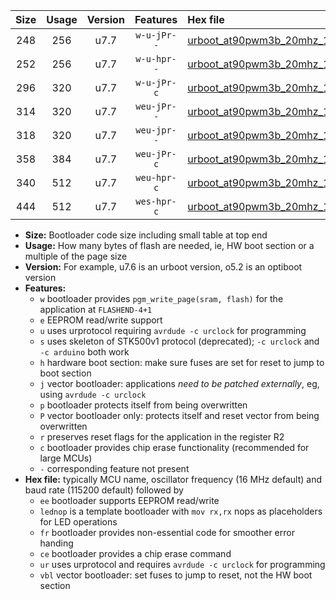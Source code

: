 |Size|Usage|Version|Features|Hex file|
|:-:|:-:|:-:|:-:|:--|
|248|256|u7.7|`w-u-jPr--`|[urboot_at90pwm3b_20mhz_19200bps_lednop_ur_vbl.hex](https://raw.githubusercontent.com/stefanrueger/urboot.hex/main/mcus/at90pwm3b/fcpu_20mhz/19200_bps/urboot_at90pwm3b_20mhz_19200bps_lednop_ur_vbl.hex)|
|252|256|u7.7|`w-u-hpr--`|[urboot_at90pwm3b_20mhz_19200bps_lednop_fr_ur.hex](https://raw.githubusercontent.com/stefanrueger/urboot.hex/main/mcus/at90pwm3b/fcpu_20mhz/19200_bps/urboot_at90pwm3b_20mhz_19200bps_lednop_fr_ur.hex)|
|296|320|u7.7|`w-u-jPr-c`|[urboot_at90pwm3b_20mhz_19200bps_lednop_fr_ce_ur_vbl.hex](https://raw.githubusercontent.com/stefanrueger/urboot.hex/main/mcus/at90pwm3b/fcpu_20mhz/19200_bps/urboot_at90pwm3b_20mhz_19200bps_lednop_fr_ce_ur_vbl.hex)|
|314|320|u7.7|`weu-jPr--`|[urboot_at90pwm3b_20mhz_19200bps_ee_lednop_ur_vbl.hex](https://raw.githubusercontent.com/stefanrueger/urboot.hex/main/mcus/at90pwm3b/fcpu_20mhz/19200_bps/urboot_at90pwm3b_20mhz_19200bps_ee_lednop_ur_vbl.hex)|
|318|320|u7.7|`weu-jpr--`|[urboot_at90pwm3b_20mhz_19200bps_ee_lednop_fr_ur_vbl.hex](https://raw.githubusercontent.com/stefanrueger/urboot.hex/main/mcus/at90pwm3b/fcpu_20mhz/19200_bps/urboot_at90pwm3b_20mhz_19200bps_ee_lednop_fr_ur_vbl.hex)|
|358|384|u7.7|`weu-jPr-c`|[urboot_at90pwm3b_20mhz_19200bps_ee_lednop_fr_ce_ur_vbl.hex](https://raw.githubusercontent.com/stefanrueger/urboot.hex/main/mcus/at90pwm3b/fcpu_20mhz/19200_bps/urboot_at90pwm3b_20mhz_19200bps_ee_lednop_fr_ce_ur_vbl.hex)|
|340|512|u7.7|`weu-hpr-c`|[urboot_at90pwm3b_20mhz_19200bps_ee_lednop_fr_ce_ur.hex](https://raw.githubusercontent.com/stefanrueger/urboot.hex/main/mcus/at90pwm3b/fcpu_20mhz/19200_bps/urboot_at90pwm3b_20mhz_19200bps_ee_lednop_fr_ce_ur.hex)|
|444|512|u7.7|`wes-hpr-c`|[urboot_at90pwm3b_20mhz_19200bps_ee_lednop_fr_ce.hex](https://raw.githubusercontent.com/stefanrueger/urboot.hex/main/mcus/at90pwm3b/fcpu_20mhz/19200_bps/urboot_at90pwm3b_20mhz_19200bps_ee_lednop_fr_ce.hex)|

- **Size:** Bootloader code size including small table at top end
- **Usage:** How many bytes of flash are needed, ie, HW boot section or a multiple of the page size
- **Version:** For example, u7.6 is an urboot version, o5.2 is an optiboot version
- **Features:**
  + `w` bootloader provides `pgm_write_page(sram, flash)` for the application at `FLASHEND-4+1`
  + `e` EEPROM read/write support
  + `u` uses urprotocol requiring `avrdude -c urclock` for programming
  + `s` uses skeleton of STK500v1 protocol (deprecated); `-c urclock` and `-c arduino` both work
  + `h` hardware boot section: make sure fuses are set for reset to jump to boot section
  + `j` vector bootloader: applications *need to be patched externally*, eg, using `avrdude -c urclock`
  + `p` bootloader protects itself from being overwritten
  + `P` vector bootloader only: protects itself and reset vector from being overwritten
  + `r` preserves reset flags for the application in the register R2
  + `c` bootloader provides chip erase functionality (recommended for large MCUs)
  + `-` corresponding feature not present
- **Hex file:** typically MCU name, oscillator frequency (16 MHz default) and baud rate (115200 default) followed by
  + `ee` bootloader supports EEPROM read/write
  + `lednop` is a template bootloader with `mov rx,rx` nops as placeholders for LED operations
  + `fr` bootloader provides non-essential code for smoother error handing
  + `ce` bootloader provides a chip erase command
  + `ur` uses urprotocol and requires `avrdude -c urclock` for programming
  + `vbl` vector bootloader: set fuses to jump to reset, not the HW boot section
